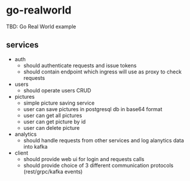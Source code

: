 # go-realworld

TBD: Go Real World example

## services

- auth
  - should authenticate requests and issue tokens
  - should contain endpoint which ingress will use as proxy to check requests
- users
  - should operate users CRUD
- pictures
  - simple picture saving service
  - user can save pictures in postgresql db in base64 format
  - user can get all pictures
  - user can get picture by id
  - user can delete picture
- analytics
  - should handle requests from other services and log alanytics data into kafka
- client
  - should provide web ui for login and requests calls
  - should provide choice of 3 different communication protocols (rest/grpc/kafka events)
